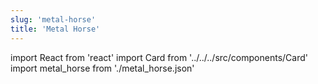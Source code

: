 ```yaml
---
slug: 'metal-horse'
title: 'Metal Horse'
---
```


import React from 'react'
import Card from '../../../src/components/Card'
import metal_horse from './metal_horse.json'

<Card data={metal_horse} />
